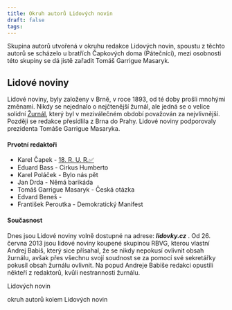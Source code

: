 ```yaml
---
title: Okruh autorů Lidových novin
draft: false
tags:
---
```

 Skupina autorů utvořená v okruhu redakce Lidových novin, spoustu z těchto autorů se scházelo u bratřích Čapkových doma (Pátečníci), mezi osobnosti této skupiny se dá jistě zařadit Tomáš Garrigue Masaryk.
## Lidové noviny
Lidové noviny, byly založeny v Brně, v roce 1893, od té doby prošli mnohými změnami. Nikdy se nejednalo o nejčtenější žurnál, ale jedná se o velice solidní [Žurnál](Žurnál.md), který byl v meziválečném období považován za nejvlivnější. Později se redakce přesídlila z Brna do Prahy. Lidové noviny podporovaly prezidenta Tomáše Garrigue Masaryka. 
#### Prvotní redaktoři 
* Karel Čapek - [18. R. U. R.✅](18.%20R.%20U.%20R.✅.md)
* Eduard Bass - Cirkus Humberto
* Karel Poláček - Bylo nás pět
* Jan Drda - Němá barikáda
* Tomáš Garrigue Masaryk - Česká otázka
* Edvard Beneš - 
* František Peroutka - Demokratický Manifest
#### Současnost 
Dnes jsou Lidové noviny volně dostupné na adrese: ***lidovky.cz*** .
Od 26. června 2013 jsou lidové noviny koupené skupinou RBVG, kterou vlastní Andrej Babiš, který sice přísahal, že se nikdy nepokusí ovlivnit obsah žurnálu, avšak přes všechnu svojí soudnost se za pomocí své sekretářky pokusil obsah žurnálu ovlivnit. Na popud Andreje Babiše redakci opustili někteří z redaktorů, kvůli nestrannosti žurnálu. 

Lidových novin

okruh autorů kolem Lidových novin